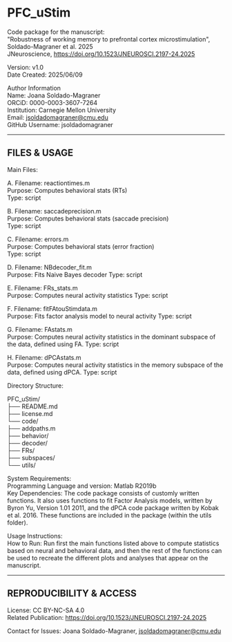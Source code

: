 # PFC_uStim

Code package for the manuscript:  
"Robustness of working memory to prefrontal cortex microstimulation", Soldado-Magraner et al. 2025  
JNeuroscience, https://doi.org/10.1523/JNEUROSCI.2197-24.2025

Version: v1.0  
Date Created: 2025/06/09

Author Information  
Name: Joana Soldado-Magraner  
ORCiD: 0000-0003-3607-7264  
Institution: Carnegie Mellon University  
Email: jsoldadomagraner@cmu.edu  
GitHub Username: jsoldadomagraner

---------------------
FILES & USAGE
---------------------

Main Files:  

   A. Filename: reactiontimes.m       
      Purpose:  Computes behavioral stats (RTs)      
      Type: script
        
   B. Filename: saccadeprecision.m       
      Purpose:  Computes behavioral stats (saccade precision)    
      Type: script
      
   C. Filename: errors.m       
      Purpose:  Computes behavioral stats (error fraction)    
      Type: script
      
   D. Filename: NBdecoder_fit.m      
      Purpose:  Fits Naive Bayes decoder
      Type: script
      
   E. Filename: FRs_stats.m      
      Purpose:  Computes neural activity statistics
      Type: script
      
   F. Filename: fitFAtouStimdata.m      
      Purpose:  Fits factor analysis model to neural activity
      Type: script
      
   G. Filename: FAstats.m      
      Purpose:  Computes neural activity statistics in the dominant subspace of the data, defined using FA.
      Type: script
      
   H. Filename: dPCAstats.m       
      Purpose:  Computes neural activity statistics in the memory subspace of the data, defined using dPCA.
      Type: script


Directory Structure:

PFC_uStim/  
├── README.md  
├── license.md  
└── code/  
    ├── addpaths.m  
    ├── behavior/  
    ├── decoder/  
    ├── FRs/  
    ├── subspaces/  
    └── utils/  


System Requirements:  
   Programming Language and version: Matlab R2019b  
   Key Dependencies: The code package consists of customly written functions. It also uses functions to fit Factor Analysis models, written by Byron Yu, Version 1.01 2011, and the dPCA code package written by Kobak et al. 2016. These functions are included in the package (within the utils folder).
   

Usage Instructions:  
   How to Run: Run first the main functions listed above to compute statistics based on neural and behavioral data, and then the rest of the functions can be used to recreate the different plots and analyses that appear on the manuscript.


--------------------------
REPRODUCIBILITY & ACCESS
--------------------------

License: CC BY-NC-SA 4.0  
Related Publication: https://doi.org/10.1523/JNEUROSCI.2197-24.2025  

Contact for Issues: Joana Soldado-Magraner, jsoldadomagraner@cmu.edu


